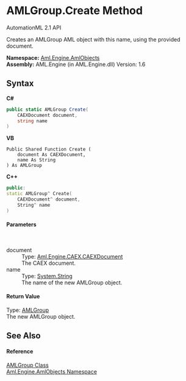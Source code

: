 # AMLGroup.Create Method 
AutomationML 2.1 API 

Creates an AMLGroup AML object with this name, using the provided document.

**Namespace:**&nbsp;<a href="N_Aml_Engine_AmlObjects">Aml.Engine.AmlObjects</a><br />**Assembly:**&nbsp;AML.Engine (in AML.Engine.dll) Version: 1.6

## Syntax

**C#**<br />
``` C#
public static AMLGroup Create(
	CAEXDocument document,
	string name
)
```

**VB**<br />
``` VB
Public Shared Function Create ( 
	document As CAEXDocument,
	name As String
) As AMLGroup
```

**C++**<br />
``` C++
public:
static AMLGroup^ Create(
	CAEXDocument^ document, 
	String^ name
)
```


#### Parameters
&nbsp;<dl><dt>document</dt><dd>Type: <a href="T_Aml_Engine_CAEX_CAEXDocument">Aml.Engine.CAEX.CAEXDocument</a><br />The CAEX document.</dd><dt>name</dt><dd>Type: <a href="https://docs.microsoft.com/dotnet/api/system.string" target="_parent" rel="noopener noreferrer">System.String</a><br />The name of the new AMLGroup object.</dd></dl>

#### Return Value
Type: <a href="T_Aml_Engine_AmlObjects_AMLGroup">AMLGroup</a><br />The new AMLGroup object.

## See Also


#### Reference
<a href="T_Aml_Engine_AmlObjects_AMLGroup">AMLGroup Class</a><br /><a href="N_Aml_Engine_AmlObjects">Aml.Engine.AmlObjects Namespace</a><br />